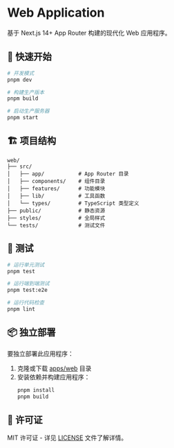 # Web Application

基于 Next.js 14+ App Router 构建的现代化 Web 应用程序。

## 🚀 快速开始

```bash
# 开发模式
pnpm dev

# 构建生产版本
pnpm build

# 启动生产服务器
pnpm start
```

## 🏗️ 项目结构

```
web/
├── src/
│   ├── app/           # App Router 目录
│   ├── components/    # 组件目录
│   ├── features/      # 功能模块
│   ├── lib/           # 工具函数
│   └── types/         # TypeScript 类型定义
├── public/            # 静态资源
├── styles/            # 全局样式
└── tests/             # 测试文件
```

## 🧪 测试

```bash
# 运行单元测试
pnpm test

# 运行端到端测试
pnpm test:e2e

# 运行代码检查
pnpm lint
```

## 📦 独立部署

要独立部署此应用程序：

1. 克隆或下载 [apps/web](file:///c:/project/ifa/apps/web) 目录
2. 安装依赖并构建应用程序：
   ```bash
   pnpm install
   pnpm build
   ```

## 📄 许可证

MIT 许可证 - 详见 [LICENSE](file:///c:/project/ifa/apps/web/LICENSE) 文件了解详情。